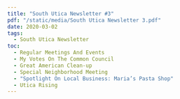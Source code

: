 ```yaml
---
title: "South Utica Newsletter #3"
pdf: "/static/media/South Utica Newsletter 3.pdf"
date: 2020-03-02
tags:
  - South Utica Newsletter
toc:
  - Regular Meetings And Events
  - My Votes On The Common Council
  - Great American Clean-up
  - Special Neighborhood Meeting
  - "Spotlight On Local Business: Maria’s Pasta Shop"
  - Utica Rising
---
```

